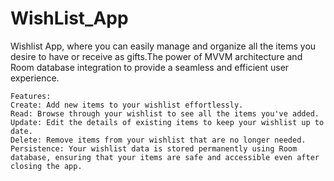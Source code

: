 # WishList_App
 Wishlist App, where you can easily manage and organize all the items you desire to have or receive as gifts.The power of MVVM architecture and Room database integration to provide a seamless and efficient user experience.

	Features:
    Create: Add new items to your wishlist effortlessly.
    Read: Browse through your wishlist to see all the items you've added.
    Update: Edit the details of existing items to keep your wishlist up to date.
    Delete: Remove items from your wishlist that are no longer needed.
    Persistence: Your wishlist data is stored permanently using Room database, ensuring that your items are safe and accessible even after closing the app.
